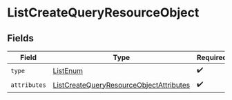 # ListCreateQueryResourceObject


## Fields

| Field                                                                                                         | Type                                                                                                          | Required                                                                                                      | Description                                                                                                   |
| ------------------------------------------------------------------------------------------------------------- | ------------------------------------------------------------------------------------------------------------- | ------------------------------------------------------------------------------------------------------------- | ------------------------------------------------------------------------------------------------------------- |
| `type`                                                                                                        | [ListEnum](../../models/components/ListEnum.md)                                                               | :heavy_check_mark:                                                                                            | N/A                                                                                                           |
| `attributes`                                                                                                  | [ListCreateQueryResourceObjectAttributes](../../models/components/ListCreateQueryResourceObjectAttributes.md) | :heavy_check_mark:                                                                                            | N/A                                                                                                           |